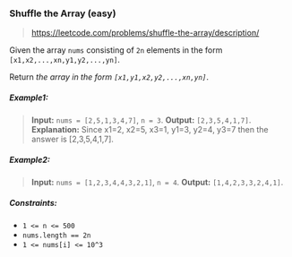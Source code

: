 ### Shuffle the Array (easy)

> https://leetcode.com/problems/shuffle-the-array/description/

Given the array `nums` consisting of `2n` elements in the form `[x1,x2,...,xn,y1,y2,...,yn]`.

Return _the array in the form `[x1,y1,x2,y2,...,xn,yn]`_.

##### Example1:

> **Input:** `nums = [2,5,1,3,4,7]`, `n = 3`.
> **Output:** `[2,3,5,4,1,7]`.
> **Explanation:** Since x1=2, x2=5, x3=1, y1=3, y2=4, y3=7 then the answer is [2,3,5,4,1,7].

##### Example2:

> **Input:** `nums = [1,2,3,4,4,3,2,1]`, `n = 4`.
> **Output:** `[1,4,2,3,3,2,4,1]`.

##### Constraints:

- `1 <= n <= 500`
- `nums.length == 2n`
- `1 <= nums[i] <= 10^3`
